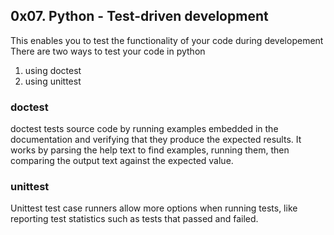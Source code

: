 ## 0x07. Python - Test-driven development
This enables you to test the functionality of your code during developement
There are two ways to test your code in python
1) using doctest
2) using unittest

### doctest
doctest tests source code by running examples embedded in the documentation and
verifying that they produce the expected results.
It works by parsing the help text to find examples, running them, then comparing
the output text against the expected value.

### unittest
Unittest test case runners allow more options when running tests, like reporting
test statistics such as tests that passed and failed.